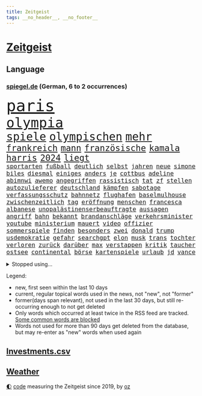 ```yaml
---
title: Zeitgeist
tags: __no_header__, __no_footer__
---
```


# [Zeitgeist](https://oliz.io/zeitgeist/)

## Language

<h3><a href="https://www.spiegel.de" target="_blank">spiegel.de</a> (German, 6 to 2 occurrences)</h3>
<p style="font-family:monospace">
<span style="font-size:32pt"><a href="news_links.html#paris" class="current">paris</a></span>
<br>
<span style="font-size:27pt"><a href="news_links.html#olympia" class="current">olympia</a></span>
<br>
<span style="font-size:22pt"><a href="news_links.html#spiele" class="current">spiele</a></span>
<span style="font-size:22pt"><a href="news_links.html#olympischen" class="current">olympischen</a></span>
<span style="font-size:22pt"><a href="news_links.html#mehr" class="current">mehr</a></span>
<br>
<span style="font-size:17pt"><a href="news_links.html#frankreich" class="current">frankreich</a></span>
<span style="font-size:17pt"><a href="news_links.html#mann" class="current">mann</a></span>
<span style="font-size:17pt"><a href="news_links.html#französische" class="current">französische</a></span>
<span style="font-size:17pt"><a href="news_links.html#kamala" class="current">kamala</a></span>
<span style="font-size:17pt"><a href="news_links.html#harris" class="current">harris</a></span>
<span style="font-size:17pt"><a href="news_links.html#2024" class="current">2024</a></span>
<span style="font-size:17pt"><a href="news_links.html#liegt" class="current">liegt</a></span>
<br>
<span style="font-size:12pt"><a href="news_links.html#sportarten" class="current">sportarten</a></span>
<span style="font-size:12pt"><a href="news_links.html#fußball" class="current">fußball</a></span>
<span style="font-size:12pt"><a href="news_links.html#deutlich" class="current">deutlich</a></span>
<span style="font-size:12pt"><a href="news_links.html#selbst" class="current">selbst</a></span>
<span style="font-size:12pt"><a href="news_links.html#jahren" class="current">jahren</a></span>
<span style="font-size:12pt"><a href="news_links.html#neue" class="current">neue</a></span>
<span style="font-size:12pt"><a href="news_links.html#simone" class="current">simone</a></span>
<span style="font-size:12pt"><a href="news_links.html#biles" class="current">biles</a></span>
<span style="font-size:12pt"><a href="news_links.html#diesmal" class="current">diesmal</a></span>
<span style="font-size:12pt"><a href="news_links.html#einiges" class="current">einiges</a></span>
<span style="font-size:12pt"><a href="news_links.html#anders" class="current">anders</a></span>
<span style="font-size:12pt"><a href="news_links.html#je" class="current">je</a></span>
<span style="font-size:12pt"><a href="news_links.html#cottbus" class="current">cottbus</a></span>
<span style="font-size:12pt"><a href="news_links.html#adeline" class="new">adeline</a></span>
<span style="font-size:12pt"><a href="news_links.html#abimnwi" class="new">abimnwi</a></span>
<span style="font-size:12pt"><a href="news_links.html#awemo" class="new">awemo</a></span>
<span style="font-size:12pt"><a href="news_links.html#angegriffen" class="current">angegriffen</a></span>
<span style="font-size:12pt"><a href="news_links.html#rassistisch" class="current">rassistisch</a></span>
<span style="font-size:12pt"><a href="news_links.html#tat" class="current">tat</a></span>
<span style="font-size:12pt"><a href="news_links.html#zf" class="new">zf</a></span>
<span style="font-size:12pt"><a href="news_links.html#stellen" class="current">stellen</a></span>
<span style="font-size:12pt"><a href="news_links.html#autozulieferer" class="current">autozulieferer</a></span>
<span style="font-size:12pt"><a href="news_links.html#deutschland" class="current">deutschland</a></span>
<span style="font-size:12pt"><a href="news_links.html#kämpfen" class="current">kämpfen</a></span>
<span style="font-size:12pt"><a href="news_links.html#sabotage" class="current">sabotage</a></span>
<span style="font-size:12pt"><a href="news_links.html#verfassungsschutz" class="current">verfassungsschutz</a></span>
<span style="font-size:12pt"><a href="news_links.html#bahnnetz" class="new">bahnnetz</a></span>
<span style="font-size:12pt"><a href="news_links.html#flughafen" class="current">flughafen</a></span>
<span style="font-size:12pt"><a href="news_links.html#baselmulhouse" class="new">baselmulhouse</a></span>
<span style="font-size:12pt"><a href="news_links.html#zwischenzeitlich" class="current">zwischenzeitlich</a></span>
<span style="font-size:12pt"><a href="news_links.html#tag" class="current">tag</a></span>
<span style="font-size:12pt"><a href="news_links.html#eröffnung" class="current">eröffnung</a></span>
<span style="font-size:12pt"><a href="news_links.html#menschen" class="current">menschen</a></span>
<span style="font-size:12pt"><a href="news_links.html#francesca" class="new">francesca</a></span>
<span style="font-size:12pt"><a href="news_links.html#albanese" class="current">albanese</a></span>
<span style="font-size:12pt"><a href="news_links.html#unopalästinenserbeauftragte" class="new">unopalästinenserbeauftragte</a></span>
<span style="font-size:12pt"><a href="news_links.html#aussagen" class="current">aussagen</a></span>
<span style="font-size:12pt"><a href="news_links.html#angriff" class="current">angriff</a></span>
<span style="font-size:12pt"><a href="news_links.html#bahn" class="current">bahn</a></span>
<span style="font-size:12pt"><a href="news_links.html#bekannt" class="current">bekannt</a></span>
<span style="font-size:12pt"><a href="news_links.html#brandanschläge" class="new">brandanschläge</a></span>
<span style="font-size:12pt"><a href="news_links.html#verkehrsminister" class="current">verkehrsminister</a></span>
<span style="font-size:12pt"><a href="news_links.html#youtube" class="current">youtube</a></span>
<span style="font-size:12pt"><a href="news_links.html#ministerium" class="current">ministerium</a></span>
<span style="font-size:12pt"><a href="news_links.html#mauert" class="current">mauert</a></span>
<span style="font-size:12pt"><a href="news_links.html#video" class="current">video</a></span>
<span style="font-size:12pt"><a href="news_links.html#offizier" class="current">offizier</a></span>
<span style="font-size:12pt"><a href="news_links.html#sommerspiele" class="current">sommerspiele</a></span>
<span style="font-size:12pt"><a href="news_links.html#finden" class="current">finden</a></span>
<span style="font-size:12pt"><a href="news_links.html#besonders" class="current">besonders</a></span>
<span style="font-size:12pt"><a href="news_links.html#zwei" class="current">zwei</a></span>
<span style="font-size:12pt"><a href="news_links.html#donald" class="current">donald</a></span>
<span style="font-size:12pt"><a href="news_links.html#trump" class="current">trump</a></span>
<span style="font-size:12pt"><a href="news_links.html#usdemokratie" class="new">usdemokratie</a></span>
<span style="font-size:12pt"><a href="news_links.html#gefahr" class="current">gefahr</a></span>
<span style="font-size:12pt"><a href="news_links.html#searchgpt" class="new">searchgpt</a></span>
<span style="font-size:12pt"><a href="news_links.html#elon" class="current">elon</a></span>
<span style="font-size:12pt"><a href="news_links.html#musk" class="current">musk</a></span>
<span style="font-size:12pt"><a href="news_links.html#trans" class="current">trans</a></span>
<span style="font-size:12pt"><a href="news_links.html#tochter" class="current">tochter</a></span>
<span style="font-size:12pt"><a href="news_links.html#verloren" class="current">verloren</a></span>
<span style="font-size:12pt"><a href="news_links.html#zurück" class="current">zurück</a></span>
<span style="font-size:12pt"><a href="news_links.html#darüber" class="current">darüber</a></span>
<span style="font-size:12pt"><a href="news_links.html#max" class="current">max</a></span>
<span style="font-size:12pt"><a href="news_links.html#verstappen" class="current">verstappen</a></span>
<span style="font-size:12pt"><a href="news_links.html#kritik" class="current">kritik</a></span>
<span style="font-size:12pt"><a href="news_links.html#taucher" class="new">taucher</a></span>
<span style="font-size:12pt"><a href="news_links.html#ostsee" class="current">ostsee</a></span>
<span style="font-size:12pt"><a href="news_links.html#continental" class="current">continental</a></span>
<span style="font-size:12pt"><a href="news_links.html#börse" class="current">börse</a></span>
<span style="font-size:12pt"><a href="news_links.html#kartenspiele" class="current">kartenspiele</a></span>
<span style="font-size:12pt"><a href="news_links.html#urlaub" class="current">urlaub</a></span>
<span style="font-size:12pt"><a href="news_links.html#jd" class="new">jd</a></span>
<span style="font-size:12pt"><a href="news_links.html#vance" class="new">vance</a></span>
</p>
<details>
<summary>Stopped using...</summary>
<p class="former" style="font-size:12pt">
elfmeter(1374) funktionieren(1373) gründer(1373) kassiert(1373) arsenal(1372) gewissen(1372) steigende(1372) coronakrise(1371) führerschein(1371) kritisierte(1371) landkreis(1371) strafen(1371) eng(1370) radikal(1370) vergeblich(1370) angeblichen(1369) korruption(1369) mittelmeer(1369) parteichef(1369) paul(1369) richten(1369) vermuten(1369) österreichische(1369) überlebte(1369) energien(1368) hinterher(1368) nachfolge(1368) polens(1368) positionen(1368) schiff(1368) betreiber(1367) geflüchteten(1367) ifoinstitut(1367) leipzig(1367) übergeben(1367) aufnahmen(1366) bundesländer(1366) kriminellen(1366) seitdem(1366) senat(1366) 33(1365) 37(1365) angekommen(1365) besiegt(1365) dreimal(1365) eingesetzt(1365) golf(1365) regt(1365) tobt(1365) armut(1364) aufgehoben(1364) beschluss(1364) bitten(1364) dramatisch(1364) freiheit(1364) geburt(1364) generalsekretär(1364) landesregierung(1364) litauen(1364) remis(1364) zurzeit(1364) trennung(1363) drastisch(1362) kämpfe(1362) untersagt(1362) weltkrieg(1362) teilnehmer(1361) wiederholt(1361) außen(1360) daher(1360) system(1360) trainiert(1360) außerdem(1359) einreisen(1359) kräftig(1359) oliver(1359) frachter(1358) unglück(1358) beinahe(1357) rassistischen(1357) störung(1357) vorstoß(1357) antisemitismus(1356) gekauft(1356) nutzer(1356) brite(1355) ausgeliefert(1354) gaben(1354) hielten(1354) republik(1354) torhüter(1354) verfolgt(1354) wachstum(1354) wochenlang(1353) änderungen(1353) auflagen(1350) beklagt(1350) 600(1349) aufarbeitung(1349) enge(1348) geprägt(1345) beitrag(1344) holocaust(1344) laufenden(1343) leider(1343) uni(1343) dran(1342) entschuldigung(1339) vorwürfen(1337) konferenz(1335) pleite(1335) uhaft(1329) afrikas(1328) geblieben(1327) dauert(1325) überfordert(1325) erhöhung(1324) herausforderungen(1321) armen(1318) plattform(1315) regelmäßig(1298) sachen(1290) niederländer(1260) anna(1256) estland(1245) lediglich(1155) arbeitsmarkt(1144) 38(1140) cup(1094) jinping(1062) 20000(1056) gestern(1056) jahrzehnt(1051) gewohnt(1042) nachmittag(1039) schlafen(1037) fifa(1035) befreiung(1034) hawaii(1034) irritiert(1028) offene(1024) dokumentiert(1016) kursieren(1010) bekräftigt(1006) abkommen(1002) kurze(1000) ampelparteien(984) härte(971) fußballs(966) vatikan(965) akw(953) sank(942) möchten(934) öffentlichrechtlichen(934) bundesinnenministerin(925) bat(919) verringern(908) verkündete(907) explosionen(900) spaltung(896) afrikanischen(888) gezwungen(888) lohnen(883) verwaltung(872) samt(867) gelöst(854) künstlerin(840) gefangenschaft(839) dilemma(828) günstige(828) besetzten(826) durchsuchen(817) klopp(803) perfekte(800) hammer(797) unterlag(793) chefs(775) stockholm(768) ulrich(768) galten(765) veröffentlichen(753) unentschieden(750) osnabrück(748) erntet(738) deutsch(736) erlegen(733) folgten(727) rettungsaktion(725) islamisten(722) toilette(714) zivile(707) professor(694) einladung(693) nackt(674) machtmissbrauch(670) juristische(656) irland(651) eingriff(650) wohnungsbau(634) parallel(616) verehrt(616) uskonzern(615) digital(605) redet(602) wirtschaftliche(600) staates(598) einstige(597) ig(597) testet(596) pop(592) technische(589) familiennewsletter(582) wechselte(582) steigern(581) kieler(568) rekordhoch(567) leblos(566) verwendet(564) legendäre(561) reichsbürger(560) ussängerin(551) erleidet(546) christdemokraten(540) c(537) initiative(535) rauchen(533) fahrbahn(531) liebt(529) nordamerika(528) übers(527) jäger(520) verschleppt(519) richtigen(515) angemeldet(513) panik(512) anzeigen(510) außergewöhnlich(501) merklich(497) gedanken(496) wendepunkt(490) gala(489) 15jähriger(488) kassen(487) ungeklärt(482) ferrari(477) erfolgen(475) asylpolitik(472) genaue(470) baugenehmigungen(466) fluggesellschaften(458) dringt(455) staatsbürger(449) härtere(447) alarmbereitschaft(445) urlauber(444) horror(440) ikone(439) vollem(433) 15jährige(426) strompreise(425) rechtskräftig(423) filmbranche(422) florenz(422) erregt(421) südkoreas(420) gegnern(418) infolge(414) iphones(412) naturschutz(407) ausschließen(405) einwanderung(405) treu(399) indischer(395) 77(389) defensive(386) einzigen(383) stellvertretende(378) auflösung(374) werner(373) stellenabbau(370) luka(369) beschloss(365) csuchef(365) travis(365) gerichts(364) surfen(356) einzuführen(355) lagen(355) bewaffnete(354) vormittag(354) durchschnitt(353) football(353) varianten(350) islamistische(348) mancher(347) antwortet(346) brutaler(346) teuerste(345) britney(344) spears(344) runden(343) bemerkenswert(342) margot(340) kindesmissbrauch(334) verglichen(330) debütant(329) hartes(327) wolff(326) schrecklichen(324) verkehrsunfall(324) bestens(323) afdchef(321) samstagabend(321) sichergestellt(321) trendwende(319) jüdisches(318) us(317) 03(316) tisch(315) spanischer(312) astronomen(311) kabine(311) year(310) zypern(310) ködern(308) bbc(306) elektroauto(304) mittelfeld(304) harald(303) harmlos(303) rückenschmerzen(303) besserung(299) 12000(298) beschwert(297) heutzutage(296) wehrpflicht(296) glänzt(293) toptalent(293) appellieren(292) sicherheitslage(291) ständige(291) rage(290) herbert(289) noten(289) holocaustüberlebende(288) antisemitischer(287) getöteter(287) massenproteste(287) verliebt(287) einander(286) singen(286) sanitäter(285) unschuldig(285) rief(283) verheiratet(282) rekordzahl(281) verdrängt(281) duo(280) eustaaten(280) fracht(277) historikerin(276) kelce(273) tabellenführung(273) flüchtig(270) würgen(268) beschießen(267) tanzen(267) höchster(266) streifenwagen(266) versuche(266) kriegen(264) leistete(259) schmerzen(258) wenden(258) überraschende(258) migrationshintergrund(257) kundgebung(256) mohammadi(256) wild(250) bezahlkarte(248) schwaben(247) tipp(245) mangelt(243) flensburg(242) fdppolitikerin(241) warnstreik(240) perry(239) unrwa(239) crown(238) topmanager(238) unterschätzt(238) doppelter(235) 29jähriger(234) veränderung(234) ausschlussverfahren(232) torjäger(232) ukrainehilfe(231) erfolgsserie(230) turnieren(230) ampelpartner(229) gibt’s(229) netflixserie(229) student(229) thailändische(229) eigenem(228) hast(227) benedikt(224) kündigungen(224) besorgniserregend(220) stanley(218) golden(217) robbie(215) ausgleich(214) argentinischen(213) unruhen(213) zweikampf(213) ausgenommen(212) erfinder(208) zielen(207) flugreisende(205) erfolgserlebnis(204) erfuhr(202) eingezogen(201) natopartnern(200) gleichgeschlechtliche(199) füllen(197) stromausfall(197) umfangreiche(197) verstößt(197) ermittlungsverfahren(196) inspirieren(196) versteht(196) österreicher(195) grant(194) aktiviert(192) geschützt(192) 28(191) gebrannt(190) hungern(190) on(190) platzen(190) therapien(190) verfügt(189) anwendung(188) heer(188) rammte(187) spiegelkorrespondentin(184) 1997(183) dreistelligen(183) brandenburgischen(182) schröders(182) unbestimmte(181) haftanstalt(180) kinderpornografie(180) rutscht(179) triumphieren(179) sendet(176) arbeitsminister(174) trotzt(174) rekordniveau(173) 1980(171) ehren(171) niedersachsens(170) stromausfälle(170) elisabeth(169) prozessbeginn(169) single(169) ausgang(168) benötigte(168) mona(168) privates(168) ausgrenzung(167) gepäck(167) zeitenwende(167) protestierende(166) sommermärchen(166) sony(166) kapitulation(165) kinos(165) teamchef(165) alarmierte(164) sinkflug(163) zugunglück(163) zweifache(163) fehlenden(162) mehrjährige(162) milch(162) marlene(161) allgegenwärtig(160) erhöhte(160) holten(160) gegenmaßnahmen(159) gestalt(159) piloten(157) leichnam(156) sophie(156) go(154) demonstrierten(153) great(153) korallenriffe(153) lamar(153) aufgespürt(151) grausamen(151) bunte(150) populisten(149) rod(149) wille(149) geschichtsbücher(148) philippe(148) ausländischer(147) gegenentwurf(147) ios(147) riefen(147) unterrichtet(147) bitcoins(146) deutschem(146) gerügt(146) anonymer(145) justin(145) meeresgrund(145) zentral(145) 4000(144) verbringen(144) verknüpft(144) ablenkungsmanöver(143) auslieferung(143) minderjährigen(143) styles(143) regimekritischen(142) einsehen(140) landtagswahl(140) missachtet(140) bildungssystem(139) bundesstraße(139) verschwindet(139) wangerooge(139) zerlegt(139) fraglich(138) lösten(138) rettungskräften(138) duellieren(137) hard(136) widerstände(136) benennen(135) günter(135) korruptionsvorwürfen(135) kostüm(135) oleksandr(135) augenzeugen(134) unmöglich(134) kartenzahlung(132) 450(131) mitspieler(131) starkoch(131) horten(130) handlungen(129) insolvenzen(129) mccartney(129) revolutionsgericht(129) 35jährige(128) maximilian(128) selbstverständlich(128) verhältnismäßig(128) apples(127) gewalttat(127) kw(127) labourpartei(127) haustür(126) intensive(126) lea(126) seltsamen(126) sumoringer(126) unangenehme(126) bluttat(125) umweltministerium(125) masse(124) wildtiere(124) vergleichbar(122) beruflich(120) georg(119) hafens(119) jacht(119) photographer(119) dublin(118) havarie(118) major(118) muslimischen(118) gegenstand(117) gerührt(117) strafrecht(117) tschetschenien(117) cook(116) höchstens(116) vergehens(116) ablösen(114) argumentierte(114) episode(114) hörte(114) sainz(114) verurteilter(114) altersvorsorge(113) bundesamtes(113) laufnewsletter(113) bestandsaufnahme(112) insider(112) ipads(112) raste(112) arbeitsbedingungen(111) douglas(110) erkämpft(110) mad(110) verachtung(110) 2003(109) alleinerziehende(109) marschiert(109) tschechiens(109) aufgelegt(108) mitgründer(108) schnellste(107) sexismus(107) brust(106) thailänder(106) untätigkeit(106) vorlage(106) abgebrannt(105) irischen(105) kommentierte(105) oscarpreisträger(105) vermont(105) applaus(104) flüchtlingen(104) kriminalpolizei(104) siri(104) gordon(103) vielfach(103) dokumentation(102) katie(102) lärm(102) seeweg(102) zaubert(102) dominik(101) gebunden(101) traumtor(101) beier(100) flirten(100) footballstar(100) probefahrt(100) bestanden(98) gartenkolumne(98) großstädte(98) kasia(98) lenhardt(98) organspende(98) wettbewerbsfähigkeit(98) wurm(98) paket(97) protestcamp(97) schick(97) strafrechts(97) studien(97) wolken(97) abschrecken(96) bedingung(96) drosten(95) ermutigt(95) ernannt(95) heimeuropameisterschaft(95) rekorde(95) usfernsehen(95) 105(94) bürgerkrieg(94) forum(94) schlüsse(94) unseres(94) verschütteten(94) schämen(93) unfällen(93) 44(92) achtjähriger(92) brachen(92) geburtenrate(92) neoliberalen(92) patzt(92) klimafonds(91) knall(91) leidenschaft(91) motor(91) zulegen(91) afghanische(90) angetan(90) anwälten(90) erfrischend(90) irrtum(90) assistentin(89) bierhoff(89) brillierte(89) videoclip(89) arbeitszeit(88) baerbocks(88) empfehlenswert(88) eroller(88) gezeichnet(88) kahn(88) stop(88) benachbarten(87) flugbetrieb(87) medizinstudium(87) mitfavorit(87) mobben(87) oxford(87) treibstoff(87) absichern(86) dementsprechend(86) dfbtrikot(86) gewertet(86) kirchen(86) memoir(86) scham(86) tschechische(86) blendend(85) einberufen(85) frauenfußball(85) herausgesucht(85) konjunkturprognose(85) maryland(85) miniwachstum(85) roy(85) schwiegervater(85) techniken(85) packten(84) erholen(83) grandiosen(83) guillaume(83) millionenverlust(83) zermatt(83) ärztinnen(83) 17jährigen(82) anhäufen(82) anschläge(82) frische(82) heilt(82) jk(82) potterautorin(82) rowling(82) saharastaub(82) verzerrt(82) baldige(81) bart(81) filmindustrie(81) friedländer(81) initiativen(81) kurdischen(81) streckt(81) verlobung(81) alleinsein(80) anspielungen(80) aufbau(80) beunruhigend(80) entzündete(80) fatale(80) genf(80) großartig(80) narges(80) purem(80) serienkiller(80) akteure(79) eike(79) einlenken(79) einschränken(79) feigen(79) jerry(79) kürzen(79) szenarien(79) unfreiwillig(79) begünstigt(78) geldautomaten(78) kinderbücher(78) lebensabend(78) södolf(78) süditalien(78) begegnungen(77) prokopenko(77) furioses(76) lehrte(76) mariupol(76) schleifte(76) spioniert(76) tui(76) zuwachs(76) behoben(75) eukommissarin(75) quält(75) suchtkranke(75) 34jährige(74) bizarr(74) mcdonald’s(74) möller(74) tornados(74) usfinanzministerin(74) veruntreut(74) yellen(74) zeilen(74) arbeitsunfall(73) füchse(73) joker(73) kooperativ(73) parteispitze(73) porzellan(73) psychiatrie(73) psychiatrisches(73) trank(73) worüber(73) bordeaux(72) mischt(72) unterstützte(72) verfassungsschützer(72) ablauf(71) beeren(71) beitragen(71) morgan(71) russ(71) weigerten(71) zugeschlagen(71) 1987(70) aufgebrochen(70) bruno(70) erliegt(70) hauskauf(70) oleksij(70) prämien(70) schmerzmittel(70) signagründer(70) effizienz(69) immobilienkauf(69) spiegelspitzengespräch(69) verteidigte(69) baseballstar(68) befanden(68) chinareise(68) flüssen(68) handelsstreit(68) herd(68) kämpften(68) nehammer(68) abbekommen(67) bestritt(67) hollywoodgrößen(67) islam(67) psychotherapeutin(67) steiermark(67) verschlossenen(67) abgeschaltet(66) bruch(66) einzuschränken(66) inbegriff(66) kryptowährung(66) sphären(66) unbekannt(66) überschwänglich(66) durchquert(65) gebäudes(65) lebensgrundlage(65) publikums(65) unterhält(65) virologe(65) wovor(65) övp(65) integrieren(64) konfrontation(64) milliardärin(64) perioden(64) ramsay(64) verbessert(64) ü70(64) axt(63) europäischer(63) gekippt(63) iphonekonzern(63) kundschaft(63) liebeserklärung(63) mclarenpilot(63) mecklenburgischen(63) pazifikinsel(63) revolutioniert(63) starspieler(63) verschuldung(63) bewährte(62) fossiler(62) gender(62) kehren(62) rängen(62) toto(62) wohnungslose(62) afdlandrat(61) dunkelziffer(61) sesselmann(61) festgefahren(60) finanzkriminalität(60) heiße(60) schriftstellerverbands(60) unterschätzte(60) vertreibt(60) ölexporte(60) 157(59) erwogen(59) grevesmühlen(59) menstar(59) salehi(59) siemens(59) steigert(59) toomaj(59) versicherungen(59) 145(58) ecken(58) gesellen(58) leitete(58) problematisch(58) sonnensystems(58) ausgepackt(57) defizite(57) entmutigen(57) europäisches(57) hauptdarsteller(57) marvin(57) wahlschlappe(57) wandte(57) enthüllungen(56) rtvs(56) stinkende(56) typisches(56) usunis(56) vermitteln(56) wundern(56) öffentlichrechtliche(56) überflutete(56) bluthund(55) getrübt(55) havarien(55) kadyrow(55) naruhito(55) propalästinensisches(55) ramsan(55) tank(55) tschetschenenführer(55) zuzutrauen(55) drittstaaten(54) erektionsstörungen(54) g(54) kalifat(54) kohls(54) sechsjährigen(54) streumunition(54) 1988(53) beheben(53) erdabgewandten(53) erdabgewandter(53) eugesetz(53) rosen(53) wasserfälle(53) bahnstreiks(52) friedenskonferenz(52) goldener(52) kigeneriert(52) lilly(52) mix(52) schulleitung(52) verschärfung(52) autonomes(51) erarbeitet(51) haare(51) leclerc(51) mister(51) polizeiangaben(51) reichsbürgerprozess(51) schärferes(51) streams(51) tierschutz(51) unbeantwortet(51) brennpunkt(50) darzustellen(50) erkennbar(50) erzwingen(50) lautstärke(50) planten(50) städtetag(50) ultrarechte(50) verletzen(50) bahnhofs(49) freeman(49) gab’s(49) gehackt(49) kerstin(49) krankenhausreif(49) niemandem(49) tagelangem(49) aufrüstung(48) baumängeln(48) berlinlichtenberg(48) konsequente(48) seenotretter(48) stromtrassen(48) unterschiedlicher(48) vertraut(48) alleinerziehenden(47) barbra(47) losgegangen(47) nachrufe(47) rowlings(47) streisand(47) unangemessene(47) afrikanische(46) brüche(46) entwirft(46) hörbücher(46) quadratmeter(46) somit(46) typischen(46) zusammenarbeiten(46) bundesligaprofi(45) drake(45) kendrick(45) optimale(45) rocky(45) ankommende(44) radfahren(44) rosa(44) toxisch(44) trashtv(44) unverantwortlich(44) zwingend(44) 53jährige(43) 66(43) aufwendig(43) berlinmoabit(43) bilden(43) griechischen(43) häuft(43) saugt(43) sprengen(43) cduinnenminister(42) digitalkonzerne(42) familienpodcast(42) heidenreichs(42) protein(42) streamer(42) beherrschen(41) brandgefahr(41) happy(41) macs(41) neukaledonien(41) plünderungen(41) republikanerin(41) verschwundenem(41) weicht(41) 1996(40) babbel(40) bestellte(40) datenschutz(40) eishockeystar(40) fähren(40) lebensraum(40) radikaler(40) überraschungsauftritt(40) anlocken(39) deportation(39) futter(39) plädoyer(39) tinder(39) vatertag(39) eröffnungsspiel(38) führungstreffer(38) leopard2panzer(38) nhl(38) retourkutsche(38) seriöse(38) siege(38) tomatensauce(38) buhrufen(37) fu(37) wandern(37) überseegebiet(37) bildungsungerechtigkeit(36) für(36) spielzeit(36) 1800(35) albanien(35) association(35) comebacks(35) ereignisse(35) fälschungen(35) griechische(35) klimawandels(35) schoigu(35) staatsbesuch(35) tennet(35) toilettengang(35) besteigt(34) digitalwährung(34) kampfansage(34) sonderzölle(34) ussoldat(34) 89jährige(33) abneigung(33) erahnen(33) fritzl(33) kolonialen(33) normaler(33) quatsch(33) sandy(33) sexualstraftäter(33) socialmediastar(33) zelebriert(33) anhaltenden(32) beeinträchtigt(32) befreiten(32) jahrhunderten(32) kürzung(32) rettungsteams(32) scharfen(32) traurige(32) women(32) bedrohte(31) führer(31) kriegskabinett(31) reeperbahn(31) wunderbar(31) alkoholisiert(30) appellierte(30) ausschließlich(30) d'agostino(30) heiner(30) konzernchefs(30) saurier(30) spazieren(30) 23jähriger(29) beißen(29) erfolgreichster(29) erlöste(29) erntehelfer(29) europawahlkampf(29) gantz(29) reichsbürgergruppe(29) abdankung(28) bestsellerautorin(28) diebstahls(28) einzustellen(28) fluch(28) fußballtrainer(28) golfprofi(28) hergang(28) kindersitze(28) klammen(28) überwindung(28) beeindrucken(27) datingplattform(27) erdrutsches(27) lesben(27) militäraktion(27) staatsbürgerschaft(27) syltvideo(27) tourist(27) trinkgeld(27) verbrennungsmotors(27) freundliches(26) künstliches(26) liebende(26) misserfolge(26) monteur(26) philharmoniker(26) unfalls(26) wackeln(26) wertvollste(26) food(25) linkenpolitikerin(25) logo(25) nahelegen(25) schutzsuchenden(25) verbringt(25) chang'e6(24) foster(24) jodie(24) redaktion(24) rheinlandpfälzischen(24) schauspielerei(24) shania(24) spielklasse(24) twain(24) ausgebuht(23) billboard(23) chirurgie(23) einzelkritik(23) fremdelt(23) vereint(23) verspätet(23) zurücktreten(23) angelina(22) brad(22) damalige(22) elektrofahrzeuge(22) intensiver(22) jolie(22) mitleid(22) pitt(22) popqueen(22) traurigen(22) wehrhaft(22) zusammenhängt(22) bestohlen(21) lockte(21) verheerender(21) einreiseverbot(20) köster(20) maier(20) nachtzug(20) nachtzüge(20) rechtspopulist(20) axel(19) diskret(19) fernseher(19) lohn(19) stadiondach(19) 128(18) benny(18) gegnerin(18) leeren(18) stream(18) gefangen(17) indische(17) länderspiel(17) youtuber(17) achte(16) brüllten(16) camilla(16) knast(16) konzertbesucher(16) lewandowski(16) usstreitkräfte(16) versunken(16) anfragen(15) atem(15) auktionshaus(15) füllkrug(15) koma(15) naomi(15) niclas(15) trumpverbündete(15) verabschiedete(15) vernehmungsfähig(15) aufwendigen(14) elementarschäden(14) kommunal(14) pflichtversicherung(14) schockierend(14) spiegelbildungsnewsletter(14) städtetrip(14) 1960(13) geiselnehmer(13) l(13) beliebten(12) finalserie(12) reihen(12) reisetipps(12) schädliche(12) ingolstadt(11) kleinstparteien(11)
</p>
</details>
<p>Legend:
<ul>
<li><span class="new">new</span>, first seen within the last 10 days</li>
<li><span class="current">current</span>, regular topical words used in the news, not "new", not "former"</li>
<li><span class="former">former(days span relevant)</span>, not used in the last 30 days, but still re-occurring enough to not get deleted</li>
<li>Only words which occurred at least twice in the RSS feed are tracked. <a href="language/filters.py">Some common words are blocked</a></li>
<li>Words not used for more than 90 days get deleted from the database, but may re-enter as "new" words when used again</li>
</ul>
</p>

## [Investments](investments.html)[.csv](investments.csv)

## [Weather](weather.html)

<footer>
<a href="javascript:toggleTheme()" class="nav">🌓</a>
<a href="https://github.com/ooz/zeitgeist">code</a> measuring the Zeitgeist since 2019, by <a href="https://oliz.io">oz</a>
</footer>
